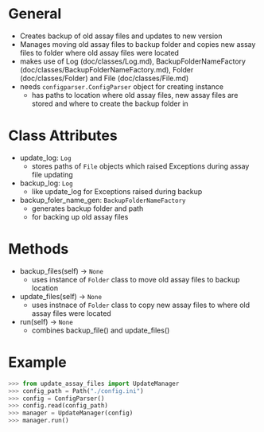 # General
- Creates backup of old assay files and updates to new version
- Manages moving old assay files to backup folder and copies new assay files to folder where old assay files were located
- makes use of Log (doc/classes/Log.md), BackupFolderNameFactory (doc/classes/BackupFolderNameFactory.md), Folder (doc/classes/Folder) and File (doc/classes/File.md)
- needs `configparser.ConfigParser` object for creating instance
  - has paths to location where old assay files, new assay files are stored and where to create the backup folder in 


# Class Attributes
- update_log: `Log`
  - stores paths of `File` objects which raised Exceptions during assay file updating
- backup_log: `Log`
  - like update_log for Exceptions raised during backup
- backup_foler_name_gen: `BackupFolderNameFactory`
  - generates backup folder and path
  - for backing up old assay files


# Methods
- backup_files(self) -> `None`
  - uses instance of `Folder` class to move old assay files to backup location
- update_files(self) -> `None`
  - uses instnace of `Folder` class to copy new assay files to where old assay files were located
- run(self) -> `None`
  - combines backup_file() and update_files()



# Example
```py
>>> from update_assay_files import UpdateManager
>>> config_path = Path("./config.ini")
>>> config = ConfigParser()
>>> config.read(config_path)
>>> manager = UpdateManager(config)
>>> manager.run()
```